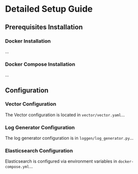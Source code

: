 # Detailed Setup Guide

## Prerequisites Installation

### Docker Installation
...

### Docker Compose Installation
...

## Configuration

### Vector Configuration
The Vector configuration is located in `vector/vector.yaml`...

### Log Generator Configuration
The log generator configuration is in `loggen/log_generator.py`...

### Elasticsearch Configuration
Elasticsearch is configured via environment variables in `docker-compose.yml`... 